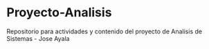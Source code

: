 # Proyecto-Analisis
Repositorio para actividades y contenido del proyecto de Analisis de Sistemas - Jose Ayala
